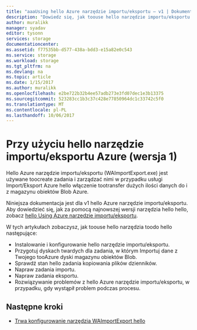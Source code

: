 ```yaml
---
title: "aaaUsing hello Azure narzędzie importu/eksportu — v1 | Dokumentacja firmy Microsoft"
description: "Dowiedz się, jak toouse hello narzędzie importu/eksportu tooprepare dyski twarde dla zadania importu naprawy zadania importu lub naprawy zadania eksportu."
author: muralikk
manager: syadav
editor: tysonn
services: storage
documentationcenter: 
ms.assetid: f77535bb-d577-438a-bdd3-e15a82e0c543
ms.service: storage
ms.workload: storage
ms.tgt_pltfrm: na
ms.devlang: na
ms.topic: article
ms.date: 1/15/2017
ms.author: muralikk
ms.openlocfilehash: e2be722b32b4ee57adb273e3fd07dec1e3b13375
ms.sourcegitcommit: 523283cc1b3c37c428e77850964dc1c33742c5f0
ms.translationtype: MT
ms.contentlocale: pl-PL
ms.lasthandoff: 10/06/2017
---
```

# <a name="using-hello-azure-importexport-tool-v1"></a>Przy użyciu hello narzędzie importu/eksportu Azure (wersja 1)

Hello Azure narzędzie importu/eksportu (WAImportExport.exe) jest używane toocreate zadania i zarządzać nimi w przypadku usługi Import/Eksport Azure hello włączenie tootransfer dużych ilości danych do i z magazynu obiektów Blob Azure.

Niniejsza dokumentacja jest dla v1 hello Azure narzędzie importu/eksportu. Aby dowiedzieć się, jak za pomocą najnowszej wersji narzędzia hello hello, zobacz [hello Using Azure narzędzie importu/eksportu](storage-import-export-tool-how-to.md).

W tych artykułach zobaczysz, jak toouse hello narzędzia toodo hello następujące:

- Instalowanie i konfigurowanie hello narzędzie importu/eksportu.
- Przygotuj dyskach twardych dla zadania, w którym Importuj dane z Twojego tooAzure dyski magazynu obiektów Blob.
- Sprawdź stan hello zadania kopiowania plików dzienników. 
- Napraw zadania importu. 
- Napraw zadania eksportu. 
- Rozwiązywanie problemów z hello Azure narzędzie importu/eksportu, w przypadku, gdy wystąpił problem podczas procesu. 

## <a name="next-steps"></a>Następne kroki

* [Trwa konfigurowanie narzędzia WAImportExport hello](storage-import-export-tool-how-to.md)

